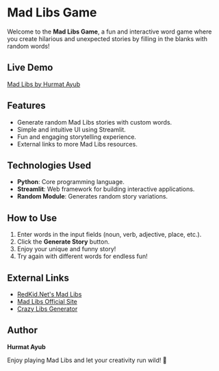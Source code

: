 # Mad Libs Game

Welcome to the **Mad Libs Game**, a fun and interactive word game where you create hilarious and unexpected stories by filling in the blanks with random words!

## Live Demo
[Mad Libs by Hurmat Ayub](https://mad-libs-by-hurmat-ayub.streamlit.app/)

## Features
- Generate random Mad Libs stories with custom words.
- Simple and intuitive UI using Streamlit.
- Fun and engaging storytelling experience.
- External links to more Mad Libs resources.

## Technologies Used
- **Python**: Core programming language.
- **Streamlit**: Web framework for building interactive applications.
- **Random Module**: Generates random story variations.

## How to Use
1. Enter words in the input fields (noun, verb, adjective, place, etc.).
2. Click the **Generate Story** button.
3. Enjoy your unique and funny story!
4. Try again with different words for endless fun!



## External Links
- [RedKid.Net's Mad Libs](http://www.redkid.net/madlibs/)
- [Mad Libs Official Site](https://madlibs.com/)
- [Crazy Libs Generator](https://www.crazylibs.com/)

## Author
**Hurmat Ayub**

Enjoy playing Mad Libs and let your creativity run wild! 🎉

